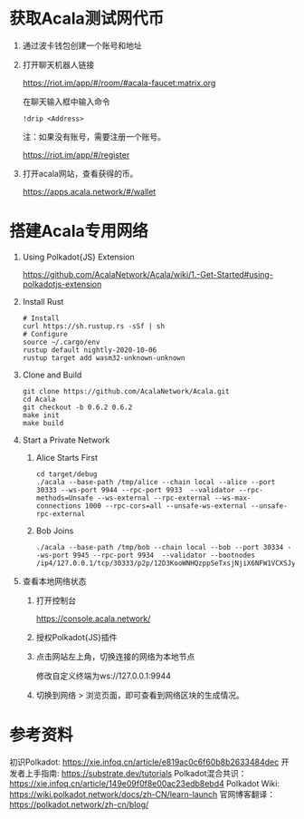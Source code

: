 # 获取Acala测试网代币
1. 通过波卡钱包创建一个账号和地址

1. 打开聊天机器人链接
  
   https://riot.im/app/#/room/#acala-faucet:matrix.org
  
   在聊天输入框中输入命令
  
   `!drip <Address>`

   注：如果没有账号，需要注册一个账号。
   
   https://riot.im/app/#/register

1. 打开acala网站，查看获得的币。

   https://apps.acala.network/#/wallet
   
   

# 搭建Acala专用网络
1. Using Polkadot{JS} Extension
  
   https://github.com/AcalaNetwork/Acala/wiki/1.-Get-Started#using-polkadotjs-extension
   
1. Install Rust
  
   ```
   # Install
   curl https://sh.rustup.rs -sSf | sh
   # Configure
   source ~/.cargo/env
   rustup default nightly-2020-10-06
   rustup target add wasm32-unknown-unknown
   ```
   
1. Clone and Build
  
   ```
   git clone https://github.com/AcalaNetwork/Acala.git
   cd Acala
   git checkout -b 0.6.2 0.6.2
   make init
   make build
   ```
   
1. Start a Private Network

   1. Alice Starts First

      ```
      cd target/debug
      ./acala --base-path /tmp/alice --chain local --alice --port 30333 --ws-port 9944 --rpc-port 9933  --validator --rpc-methods=Unsafe --ws-external --rpc-external --ws-max-connections 1000 --rpc-cors=all --unsafe-ws-external --unsafe-rpc-external
      ```

   2. Bob Joins

      ```
      ./acala --base-path /tmp/bob --chain local --bob --port 30334 --ws-port 9945 --rpc-port 9934  --validator --bootnodes /ip4/127.0.0.1/tcp/30333/p2p/12D3KooWNHQzppSeTxsjNjiX6NFW1VCXSJyMBHS48QBmmGs4B3B9
      ```

1. 查看本地网络状态

   1. 打开控制台

      https://console.acala.network/

   2. 授权Polkadot{JS}插件

   3. 点击网站左上角，切换连接的网络为本地节点

      修改自定义终端为ws://127.0.0.1:9944

   4. 切换到网络 > 浏览页面，即可查看到网络区块的生成情况。



# 参考资料

初识Polkadot: https://xie.infoq.cn/article/e819ac0c6f60b8b2633484dec
开发者上手指南: https://substrate.dev/tutorials
Polkadot混合共识：https://xie.infoq.cn/article/149e09f0f8e00ac23edb8ebd4
Polkadot Wiki: https://wiki.polkadot.network/docs/zh-CN/learn-launch
官网博客翻译：https://polkadot.network/zh-cn/blog/
